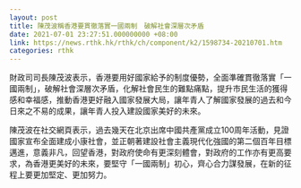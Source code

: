 ```yaml
---
layout: post
title: 陳茂波稱香港要貫徹落實一國兩制　破解社會深層次矛盾
date: 2021-07-01 23:27:51.000000000 +08:00
link: https://news.rthk.hk/rthk/ch/component/k2/1598734-20210701.htm
categories: rthk
---
```


財政司司長陳茂波表示，香港要用好國家給予的制度優勢，全面準確貫徹落實「一國兩制」，破解社會深層次矛盾，化解社會民生的難點痛點，提升市民生活的獲得感和幸福感，推動香港更好融入國家發展大局，讓年青人了解國家發展的過去和今日來之不易的成果，讓年青人投入建設國家美好的未來。

陳茂波在社交網頁表示，過去幾天在北京出席中國共產黨成立100周年活動，見證國家宣布全面建成小康社會，並正朝著建設社會主義現代化強國的第二個百年目標邁進，意義非凡，回望香港，對政府使命有更深刻體會，對政府的工作亦有更高要求，為香港更美好的未來，要堅守「一國兩制」初心，齊心合力謀發展，在新的征程上要更加堅定、更加努力。
